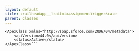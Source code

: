 ```yaml
---
layout: default
title: trailheadapp__TrailmixAssignmentTriggerState
parent: classes
---
```


```<?xml version="1.0" encoding="UTF-8"?>
<ApexClass xmlns="http://soap.sforce.com/2006/04/metadata">
    <apiVersion>44.0</apiVersion>
    <status>Active</status>
</ApexClass>```
